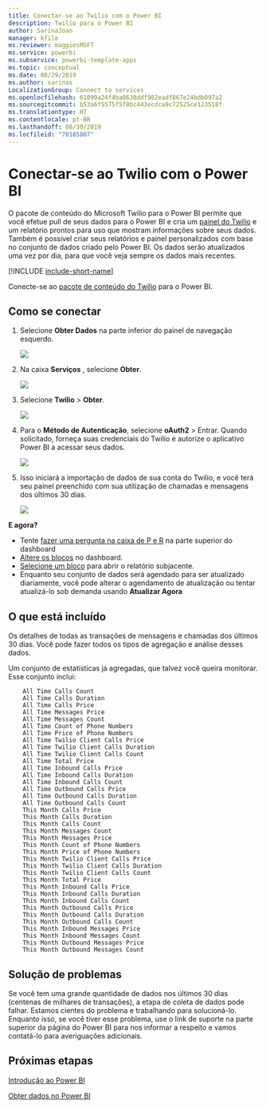 ```yaml
---
title: Conectar-se ao Twilio com o Power BI
description: Twilio para o Power BI
author: SarinaJoan
manager: kfile
ms.reviewer: maggiesMSFT
ms.service: powerbi
ms.subservice: powerbi-template-apps
ms.topic: conceptual
ms.date: 08/29/2019
ms.author: sarinas
LocalizationGroup: Connect to services
ms.openlocfilehash: 61099a24f4ba0630ddf982eadf867e24bdb097a2
ms.sourcegitcommit: b53a6f5575f5f8bc443ecdca9c72525ce123518f
ms.translationtype: HT
ms.contentlocale: pt-BR
ms.lasthandoff: 08/30/2019
ms.locfileid: "70185807"
---
```

# <a name="connect-to-twilio-with-power-bi"></a>Conectar-se ao Twilio com o Power BI
O pacote de conteúdo do Microsoft Twilio para o Power BI permite que você efetue pull de seus dados para o Power BI e cria um [painel do Twilio](https://powerbi.microsoft.com/integrations/twilio) e um relatório prontos para uso que mostram informações sobre seus dados. Também é possível criar seus relatórios e painel personalizados com base no conjunto de dados criado pelo Power BI. Os dados serão atualizados uma vez por dia, para que você veja sempre os dados mais recentes.

[!INCLUDE [include-short-name](./includes/service-deprecate-content-packs.md)]

Conecte-se ao [pacote de conteúdo do Twilio](https://app.powerbi.com/getdata/services/twilio) para o Power BI.

## <a name="how-to-connect"></a>Como se conectar
1. Selecione **Obter Dados** na parte inferior do painel de navegação esquerdo.
   
   ![](media/service-connect-to-twilio/pbi_getdata.png) 
2. Na caixa **Serviços** , selecione **Obter**.
   
   ![](media/service-connect-to-twilio/pbi_getservices.png) 
3. Selecione **Twilio** \> **Obter**.
   
   ![](media/service-connect-to-twilio/twilio.png)
4. Para o **Método de Autenticação**, selecione **oAuth2** \> Entrar. Quando solicitado, forneça suas credenciais do Twilio e autorize o aplicativo Power BI a acessar seus dados.
   
   ![](media/service-connect-to-twilio/pbi_twilio_login.png)
5. Isso iniciará a importação de dados de sua conta do Twilio, e você terá seu painel preenchido com sua utilização de chamadas e mensagens dos últimos 30 dias. 
   
   ![](media/service-connect-to-twilio/pbi_twilio_db.png)

**E agora?**

* Tente [fazer uma pergunta na caixa de P e R](consumer/end-user-q-and-a.md) na parte superior do dashboard
* [Altere os blocos](service-dashboard-edit-tile.md) no dashboard.
* [Selecione um bloco](consumer/end-user-tiles.md) para abrir o relatório subjacente.
* Enquanto seu conjunto de dados será agendado para ser atualizado diariamente, você pode alterar o agendamento de atualização ou tentar atualizá-lo sob demanda usando **Atualizar Agora**

## <a name="whats-included"></a>O que está incluído
Os detalhes de todas as transações de mensagens e chamadas dos últimos 30 dias. Você pode fazer todos os tipos de agregação e análise desses dados.

Um conjunto de estatísticas já agregadas, que talvez você queira monitorar. Esse conjunto inclui:

        All Time Calls Count  
        All Time Calls Duration  
        All Time Calls Price  
        All Time Messages Price  
        All Time Messages Count  
        All Time Count of Phone Numbers  
        All Time Price of Phone Numbers  
        All Time Twilio Client Calls Price  
        All Time Twilio Client Calls Duration  
        All Time Twilio Client Calls Count  
        All Time Total Price  
        All Time Inbound Calls Price  
        All Time Inbound Calls Duration  
        All Time Inbound Calls Count  
        All Time Outbound Calls Price  
        All Time Outbound Calls Duration  
        All Time Outbound Calls Count  
        This Month Calls Price  
        This Month Calls Duration  
        This Month Calls Count  
        This Month Messages Count  
        This Month Messages Price  
        This Month Count of Phone Numbers  
        This Month Price of Phone Numbers  
        This Month Twilio Client Calls Price  
        This Month Twilio Client Calls Duration  
        This Month Twilio Client Calls Count  
        This Month Total Price  
        This Month Inbound Calls Price  
        This Month Inbound Calls Duration  
        This Month Inbound Calls Count  
        This Month Outbound Calls Price  
        This Month Outbound Calls Duration  
        This Month Outbound Calls Count  
        This Month Inbound Messages Price  
        This Month Inbound Messages Count  
        This Month Outbound Messages Price  
        This Month Outbound Messages Count

## <a name="troubleshooting"></a>Solução de problemas
Se você tem uma grande quantidade de dados nos últimos 30 dias (centenas de milhares de transações), a etapa de coleta de dados pode falhar. Estamos cientes do problema e trabalhando para solucioná-lo. Enquanto isso, se você tiver esse problema, use o link de suporte na parte superior da página do Power BI para nos informar a respeito e vamos contatá-lo para averiguações adicionais.

## <a name="next-steps"></a>Próximas etapas
[Introdução ao Power BI](service-get-started.md)

[Obter dados no Power BI](service-get-data.md)

